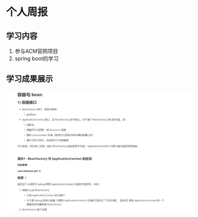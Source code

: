 # 个人周报

## 学习内容

1. 参与ACM官网项目
2. spring boot的学习

## 学习成果展示

![image-20220711190228324](img/image-20220711190228324.png)
